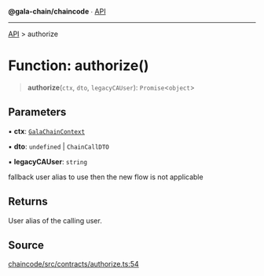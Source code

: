 **@gala-chain/chaincode** ∙ [API](../exports.md)

***

[API](../exports.md) > authorize

# Function: authorize()

> **authorize**(`ctx`, `dto`, `legacyCAUser`): `Promise`\<`object`\>

## Parameters

▪ **ctx**: [`GalaChainContext`](../classes/GalaChainContext.md)

▪ **dto**: `undefined` \| `ChainCallDTO`

▪ **legacyCAUser**: `string`

fallback user alias to use then the new flow is not applicable

## Returns

User alias of the calling user.

## Source

[chaincode/src/contracts/authorize.ts:54](https://github.com/GalaChain/sdk/blob/bcbbb18/chaincode/src/contracts/authorize.ts#L54)
